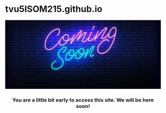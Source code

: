 # tvu5ISOM215.github.io
<!doctype html>
<html lang="en">
<head>
<meta charset="utf-8">
<title>Coming Soon</title>
</head>
<body>
<center>
<img id="Image1" src="comingsoon.png" style="border-width:0px;" />
<h3>You are a little bit early to access this site. We will be here soon!</h3>
</center>
</form>
</body>
</html> 
